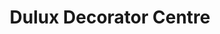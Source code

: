 ---
title: "Dulux Decorator Centre"
url: /darlington/dulux-decorator-centre/
shop: interior decoration
---
